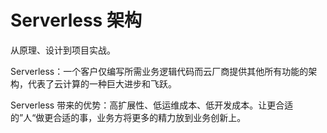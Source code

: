 # Serverless 架构

从原理、设计到项目实战。

Serverless：一个客户仅编写所需业务逻辑代码而云厂商提供其他所有功能的架构，代表了云计算的一种巨大进步和飞跃。

Serverless 带来的优势：高扩展性、低运维成本、低开发成本。让更合适的”人“做更合适的事，业务方将更多的精力放到业务创新上。

